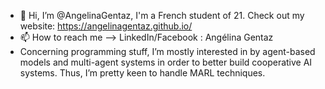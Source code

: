 - 👋 Hi, I’m @AngelinaGentaz, I'm a French student of 21. Check out my website: https://angelinagentaz.github.io/
- 📫 How to reach me --> LinkedIn/Facebook : Angélina Gentaz
- Concerning programming stuff, I’m mostly interested in by agent-based models and multi-agent systems in order to better build cooperative AI systems. Thus, I’m pretty keen to handle MARL techniques.

<!---
AngelinaGentaz/AngelinaGentaz is a ✨ special ✨ repository because its `README.md` (this file) appears on your GitHub profile.
You can click the Preview link to take a look at your changes.
--->
